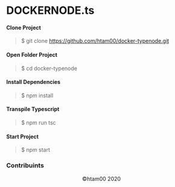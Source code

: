 #                   DOCKERNODE.ts

#### Clone Project
> $ git clone https://github.com/htam00/docker-typenode.git

#### Open Folder Project
> $ cd docker-typenode

#### Install Dependencies
> $ npm install

#### Transpile Typescript
> $ npm run tsc

#### Start Project
> $ npm start 


### Contribuints

<p align="center">&copy;htam00 2020 </p>